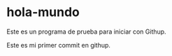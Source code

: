 # hola-mundo
Este es un programa de prueba para iniciar con Githup.

Este es mi primer commit en githup.
